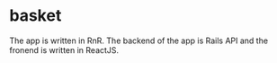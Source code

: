 # basket

The app is written in RnR. The backend of the app is Rails API and the fronend is written in ReactJS.
